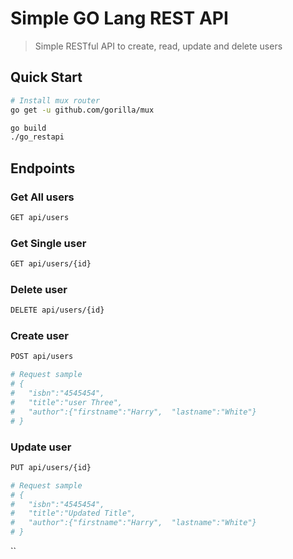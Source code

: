 # Simple GO Lang REST API

> Simple RESTful API to create, read, update and delete users

## Quick Start


``` bash
# Install mux router
go get -u github.com/gorilla/mux
```

``` bash
go build
./go_restapi
```

## Endpoints

### Get All users
``` bash
GET api/users
```
### Get Single user
``` bash
GET api/users/{id}
```

### Delete user
``` bash
DELETE api/users/{id}
```

### Create user
``` bash
POST api/users

# Request sample
# {
#   "isbn":"4545454",
#   "title":"user Three",
#   "author":{"firstname":"Harry",  "lastname":"White"}
# }
```

### Update user
``` bash
PUT api/users/{id}

# Request sample
# {
#   "isbn":"4545454",
#   "title":"Updated Title",
#   "author":{"firstname":"Harry",  "lastname":"White"}
# }

```


``

